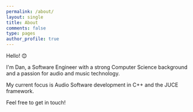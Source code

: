 ```yaml
---
permalink: /about/
layout: single
title: About
comments: false
type: pages
author_profile: true
---
```


Hello! 😊

I'm Dan, a Software Engineer with a strong Computer Science background and a passion for audio and music technology. 

My current focus is Audio Software development in C++ and the JUCE framework. 

Feel free to get in touch!
